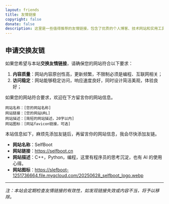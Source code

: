 ```yaml
---
layout: friends
title: 友情链接
copyright: false
donate: false
description: 这里是一些值得推荐的友情链接，包含了优质的个人博客、技术网站和实用工具。
---
```


## 申请交换友链

如果您希望与本站**交换友情链接**，请确保您的网站符合以下要求：

1. **内容质量**：网站内容原创性高，更新频繁，不限制必须是编程、互联网相关；
2. **访问稳定**：网站能够稳定访问，响应速度良好，同时设计简洁美观，体验良好；

如果您的网站符合要求，欢迎在下方留言你的网站信息。

```
网站名称：[您的网站名称]
网站链接：[您的网站URL]
网站描述：[简短的网站描述，20字以内]
网站图标：[网站favicon链接，可选]
```

本站信息如下，麻烦先添加友链后，再留言你的网站信息，我会尽快添加友链。

- **网站名称**：SelfBoot
- **网站链接**：https://selfboot.cn
- **网站描述**：C++，Python，编程，这里有程序员的思考沉淀，也有 AI 的使用心得。
- **网站图标**：https://slefboot-1251736664.file.myqcloud.com/20250628_selfboot_logo.webp

---

*注：本站会定期检查友情链接的有效性，如发现链接失效或内容不当，将予以移除。* 
